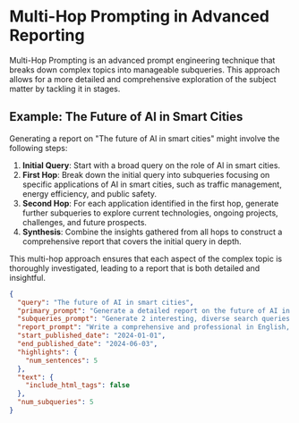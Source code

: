 # Multi-Hop Prompting in Advanced Reporting

Multi-Hop Prompting is an advanced prompt engineering technique that breaks down complex topics into manageable subqueries. This approach allows for a more detailed and comprehensive exploration of the subject matter by tackling it in stages.

## Example: The Future of AI in Smart Cities

Generating a report on "The future of AI in smart cities" might involve the following steps:

1. **Initial Query**: Start with a broad query on the role of AI in smart cities.
2. **First Hop**: Break down the initial query into subqueries focusing on specific applications of AI in smart cities, such as traffic management, energy efficiency, and public safety.
3. **Second Hop**: For each application identified in the first hop, generate further subqueries to explore current technologies, ongoing projects, challenges, and future prospects.
4. **Synthesis**: Combine the insights gathered from all hops to construct a comprehensive report that covers the initial query in depth.

This multi-hop approach ensures that each aspect of the complex topic is thoroughly investigated, leading to a report that is both detailed and insightful.

```json
{
  "query": "The future of AI in smart cities",
  "primary_prompt": "Generate a detailed report on the future of AI in smart cities, focusing on applications such as traffic management, energy efficiency, and public safety. The report should include an analysis of current technologies, ongoing projects, challenges, and future prospects. Ensure that the report is well-structured and professional.",
  "subqueries_prompt": "Generate 2 interesting, diverse search queries that would be useful for generating a detailed report on the future of AI in smart cities. These subqueries should cover various aspects of the topic, including current technologies, ongoing projects, challenges, and future prospects.",
  "report_prompt": "Write a comprehensive and professional in English, five-paragraph, 200-word research report about the future of AI in smart cities based on the provided information. Include citations in the text using footnote notation ([citation #]), for example [2]. First provide the report, followed by a single `References` section that only lists the URLs (and their published date) used, in the format [#] <url>. For the published date, only include the month and year. Reset the citations index and ignore the order of citations in the provided information.",
  "start_published_date": "2024-01-01",
  "end_published_date": "2024-06-03",
  "highlights": {
    "num_sentences": 5
  },
  "text": {
    "include_html_tags": false
  },
  "num_subqueries": 5
}
```
